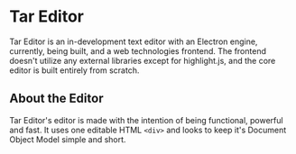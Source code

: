 # Tar Editor 

Tar Editor is an in-development text editor with an Electron engine, currently, being built, and a web technologies frontend. The frontend doesn't utilize any external libraries except for highlight.js, and the core editor is built entirely from scratch.

## About the Editor

Tar Editor's editor is made with the intention of being functional, powerful and fast. It uses one editable HTML ```<div>``` and looks to keep it's Document Object Model simple and short.